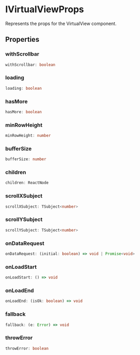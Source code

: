 # IVirtualViewProps

Represents the props for the VirtualView component.

## Properties

### withScrollbar

```ts
withScrollbar: boolean
```

### loading

```ts
loading: boolean
```

### hasMore

```ts
hasMore: boolean
```

### minRowHeight

```ts
minRowHeight: number
```

### bufferSize

```ts
bufferSize: number
```

### children

```ts
children: ReactNode
```

### scrollXSubject

```ts
scrollXSubject: TSubject<number>
```

### scrollYSubject

```ts
scrollYSubject: TSubject<number>
```

### onDataRequest

```ts
onDataRequest: (initial: boolean) => void | Promise<void>
```

### onLoadStart

```ts
onLoadStart: () => void
```

### onLoadEnd

```ts
onLoadEnd: (isOk: boolean) => void
```

### fallback

```ts
fallback: (e: Error) => void
```

### throwError

```ts
throwError: boolean
```
